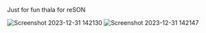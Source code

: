 Just for fun thala for reSON 


![Screenshot 2023-12-31 142130](https://github.com/adityagunale/Thala_For_Reason/assets/121552299/dbcfe9d7-0ecc-4655-abcc-17cc6b18deda)
![Screenshot 2023-12-31 142147](https://github.com/adityagunale/Thala_For_Reason/assets/121552299/b366d834-f2d8-4769-b7fc-9c9b1b42f222)
